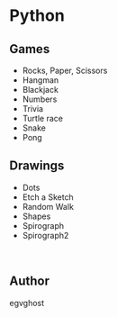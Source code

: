 # Python

## Games

* Rocks, Paper, Scissors
* Hangman
* Blackjack
* Numbers
* Trivia
* Turtle race
* Snake
* Pong

## Drawings

* Dots
* Etch a Sketch
* Random Walk
* Shapes
* Spirograph
* Spirograph2

<br>

## Author

egvghost
